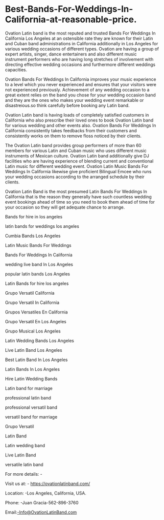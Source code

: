# Best-Bands-For-Weddings-In-California-at-reasonable-price.


Ovation Latin band is the most reputed and trusted Bands For Weddings In California Los Angeles at an ostensible rate they are known for their Latin and Cuban band administrations in California additionally in Los Angeles for various wedding occasions of different types. Ovation are having a group of expert artists, singer, dance entertainers and also different music instrument performers who are having long stretches of involvement with directing effective wedding occasions and furthermore different weddings capacities.


Ovation Bands For Weddings In California improves your music experience to a level which you never experienced and ensures that your visitors were not experienced previously. Achievement of any wedding occasion to a great extent relies on the band you chose for your wedding occasion band and they are the ones who makes your wedding event remarkable or disastreious.so think carefully before booking any Latin band.


Ovation Latin band is having loads of completely satisfied customers in California who also prescribe their loved ones to book Ovation Latin band for various wedding and other events also. Ovation Bands For Weddings In California consistently takes feedbacks from their customers and consistently works on them to remove floss noticed by their clients.


The Ovation Latin band provides group performers of more than 60 members for various Latin and Cuban music who uses different music instruments of Mexican culture. Ovation Latin band additionally give DJ facilities who are having experience of blending current and conventional Latin music for different wedding event. Ovation Latin Music Bands For Weddings In California likewise give proficient Bilingual Emcee who runs your wedding occasions according to the arranged schedule by their clients.

Ovation Latin Band is the most presumed Latin Bands For Weddings In California that is the reason they generally have such countless wedding event bookings ahead of time so you need to book them ahead of time for your occasion so they will get adequate chance to arrange.


Bands for hire in los angeles

latin bands for weddings los angeles

Cumbia Bands Los Angeles

Latin Music Bands For Weddings

Bands For Weddings In California

wedding live band In Los Angeles

popular latin bands Los Angeles

Latin Bands for hire los angeles

Grupo Versatil California

Grupo Versatil In California

Grupos Versatiles En California

Grupo Versatil En Los Angeles

Grupo Musical Los Angeles

Latin Wedding Bands Los Angeles

Live Latin Band Los Angeles

Best Latin Band In Los Angeles

Latin Bands In Los Angeles

Hire Latin Wedding Bands

Latin band for marriage

professional latin band

professional versatil band

versatil band for marriage

Grupo Versatil

Latin Band

Latin wedding band

Live Latin Band

versatile latin band

For more details: -

Visit us at: - https://ovationlatinband.com/

Location: -Los Angeles, California, USA.

Phone: -Juan Gracia-562-896-3760

Email:-Info@OvationLatinBand.com
